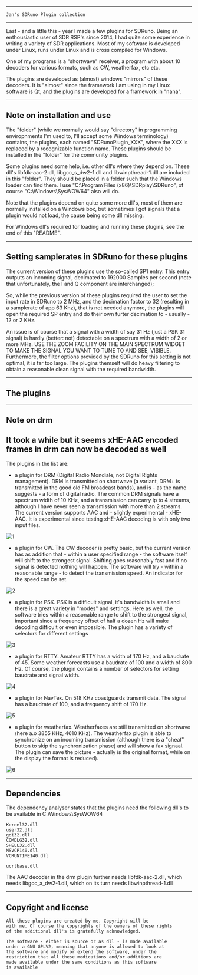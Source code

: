 
-----------------------------------------------------------------
	Jan's SDRuno Plugin collection
-----------------------------------------------------------------

Last - and a little this - year I made a few plugins for SDRuno.
Being an enthousiastic user of SDR RSP's since 2014, I had quite
some experience in writing a variety of SDR applications.
Most of my software is developed under Linux, runs under Linux
and is cross compiled for Windows. 

One of my programs is a "shortwave" receiver, a program with about 10
decoders for various formats, such as CW, weatherfax, etc etc.

The plugins are developed as (almost) windows "mirrors"  of these
decoders. It is "almost" since the framework I am using
in my Linux software is Qt, and the plugins are developed for a
framework in "nana".

---------------------------------------------------------------------
Note on installation and use
----------------------------------------------------------------------

The "folder" (while we normally would say "directory" in programming
enviropnments I'm used to, I'll accept some Windows terminology)
contains, the plugins, each named "SDRunoPlugin_XXX", where the XXX is replaced by a recognizable function name. These plugins should be installed in
the "folder" for the community plugins.

Some plugins need some help, i.e. other dll's where they depend on.
These dll's  libfdk-aac-2.dll, libgcc_s_dw2-1.dll and libwinpthread-1.dll
are included in this "folder". They should be placed in a folder such that the Windows loader can find them. I use "C:\Program Files (x86)\SDRplay\SDRuno",
of course "C:\Windows\SysWOW64" also will do.

Note that the plugins depend on quite some more dll's, most of them
are normally installed on a Windows box, but sometimes I got signals
that a plugin would not load, the cause being some dll missing.

For Windows dll's required for loading and running these plugins, see
the end of this "README".

-------------------------------------------------------------------------
Setting samplerates in SDRuno for these plugins
-------------------------------------------------------------------------

The current version of these plugins use the so-called SP1 entry.
This entry outputs an incoming signal, decimated to 192000 Samples per second
(note that unfortunately, the I and Q component are interchanged);

So, while the previous version of these plugins required  the
user to set the input rate in SDRuno to 2 MHz, and the decimation factor to
32 (resulting in a samplerate of app 63 Khz), that is not needed
anymore, the plugins will open the required SP entry and do their own
furter decimation to - usually - 12 or 2 KHz.

An issue is of course that a signal with a width of say 31 Hz (just a PSK 31
signal) is hardly (better: not) detectable on a spectrum with a width of 
2 or more MHz. USE THE ZOOM FACILITY ON THE MAIN SPECTRUM WIDGET TO
MAKE THE SIGNAL YOU WANT TO TUNE TO AND SEE, VISIBLE.
Furthermore, the filter options provided by the SDRuno for this setting
is not optimal, it is far too large. The plugins themself will do
heavy filtering to obtain a reasonable clean signal with the required
bandwidth.

--------------------------------------------------------------------
The plugins
--------------------------------------------------------------------

-------------------------------------------------------------------
Note on drm
-------------------------------------------------------------------

It took a while but it seems xHE-AAC encoded frames in drm can now
be decoded as well
------------------------------------------------------------------

The plugins in the list are:

 * a plugin for DRM (Digital Radio Mondiale, not Digital Rights management).
DRM is transmitted on shortwave (a variant, DRM+ is transmitted in the good
old FM broadcast bands), and is - as the name suggests - a form of
digital radio.
The common DRM signals have a spectrum width of 10 KHz,  and a transmission
can carry ip to 4 streams, although I have never seen a transmission with 
more than 2 streams.
The current version supports AAC and - slightly experimental - xHE-AAC. It is
experimental since testing xHE-AAC decoding is with only two input files.

![1](/drm-widget.png?raw=true)

 * a plugin for CW. The CW decoder is pretty basic, but the current
version has as addition that - within a user specified range - the software
itself will shift to the strongest signal. Shifting goes reasonably fast
and if no signal is detected nothing will happen.
The software will try - within a reasonable range - to detect the transmission
speed. An indicator for the speed can be set.

![2](/cw-widget.png?raw=true)

 * a plugin for PSK. PSK is a difficult signal, it's bandwidth is small
and there is a great variety in "modes" and settings. Here as well, the
software tries within a reasonable range to shift to the strongest signal,
important since a frequency offset of half a dozen Hz will make decoding
difficult or even impossible. The plugin has a variety of selectors
for different settings

![3](/psk-widget.png?raw=true)

 * a plugin for RTTY. Amateur RTTY has a width of 170 Hz, and a baudrate
of 45. Some weather forecasts use a baudrate of 100 and a width of 800 Hz.
Of  course, the plugin contains a number of selectors for setting baudrate
and signal width.

![4](/rtty-widget.png?raw=true)

 * a plugin for NavTex. On 518 KHz coastguards transmit data.
The signal has a baudrate of 100, and a frequency shift of 170 Hz.

![5](/navtex-widget.png?raw=true)

* a plugin for weatherfax. Weatherfaxes are still transmitted on
shortwave (here a.o 3855 KHz, 4610 KHz). The weatherfax plugin
is able to synchronize on an incoming transmission (although there is
a "cheat"  button to skip the synchronization phase) and
will show a fax signaal. The plugin can save the picture - actually
is the original format, while on the display the format is reduced).

![6](/fax-widget.png?raw=true)

---------------------------------------------------------------------
Dependencies
--------------------------------------------------------------------

The dependency analyser states that the plugins need the following
dll's to be available in C:\Windows\SysWOW64

	Kernel32.dll
	user32.dll
	gdi32.dll
	COMDLG32.dll
	SHELL32.dll
	MSVCP140.dll
	VCRUNTIME140.dll

	ucrtbase.dll

The AAC decoder in the drm plugin further needs
	libfdk-aac-2.dll, which needs
	libgcc_a_dw2-1.dll, which on its turn needs
	libwinpthread-1.dll




	
	



--------------------------------------------------------------------------
Copyright and license
--------------------------------------------------------------------------

	All these plugins are created by me, Copyright will be
	with me. Of course the copyrights of the owners of these rights
	of the additional dll's is gratefully acknowledged.

	The software - either is source or as dll - is made available
	under a GNU GPLV2, meaning that anyone is allowed to look at
	the software and modify or extend the software, under the
	restriction that all these modications and/or additions are
	made available under the same conditions as this software
	is available

